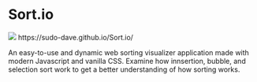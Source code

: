 # Sort.io
<img src="Demo.gif">
https://sudo-dave.github.io/Sort.io/

An easy-to-use and dynamic web sorting visualizer application made with modern Javascript and vanilla CSS. Examine how innsertion, bubble, and selection sort work to get a better understanding of how sorting works.
